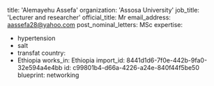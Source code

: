 title: 'Alemayehu Assefa'
organization: 'Assosa University'
job_title: 'Lecturer and researcher'
official_title: Mr
email_address: aassefa28@yahoo.com
post_nominal_letters: MSc
expertise:
  - hypertension
  - salt
  - transfat
country:
  - Ethiopia
works_in: Ethiopia
import_id: 8441d1d6-7f0e-442b-9fa0-32e594a4e4bb
id: c99801b4-d66a-4226-a24e-840f44f5be50
blueprint: networking
